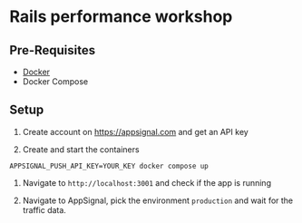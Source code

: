 # Rails performance workshop

## Pre-Requisites

- [Docker](https://docs.docker.com/desktop/mac/install/)
- Docker Compose

## Setup

1. Create account on https://appsignal.com and get an API key

1. Create and start the containers

```shell
APPSIGNAL_PUSH_API_KEY=YOUR_KEY docker compose up
```

1. Navigate to `http://localhost:3001` and check if the app is running

1. Navigate to AppSignal, pick the environment `production` and wait for the traffic data.
